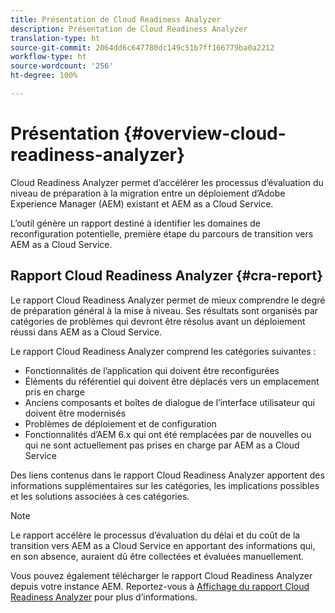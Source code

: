 ```yaml
---
title: Présentation de Cloud Readiness Analyzer
description: Présentation de Cloud Readiness Analyzer
translation-type: ht
source-git-commit: 2064dd6c647780dc149c51b7ff166779ba0a2212
workflow-type: ht
source-wordcount: '256'
ht-degree: 100%

---
```



# Présentation {#overview-cloud-readiness-analyzer}

Cloud Readiness Analyzer permet d’accélérer les processus d’évaluation du niveau de préparation à la migration entre un déploiement d’Adobe Experience Manager (AEM) existant et AEM as a Cloud Service.

L’outil génère un rapport destiné à identifier les domaines de reconfiguration potentielle, première étape du parcours de transition vers AEM as a Cloud Service.

## Rapport Cloud Readiness Analyzer {#cra-report}

Le rapport Cloud Readiness Analyzer permet de mieux comprendre le degré de préparation général à la mise à niveau. Ses résultats sont organisés par catégories de problèmes qui devront être résolus avant un déploiement réussi dans AEM as a Cloud Service.

Le rapport Cloud Readiness Analyzer comprend les catégories suivantes :

* Fonctionnalités de l’application qui doivent être reconfigurées
* Éléments du référentiel qui doivent être déplacés vers un emplacement pris en charge
* Anciens composants et boîtes de dialogue de l’interface utilisateur qui doivent être modernisés
* Problèmes de déploiement et de configuration
* Fonctionnalités d’AEM 6.x qui ont été remplacées par de nouvelles ou qui ne sont actuellement pas prises en charge par AEM as a Cloud Service

Des liens contenus dans le rapport Cloud Readiness Analyzer apportent des informations supplémentaires sur les catégories, les implications possibles et les solutions associées à ces catégories.

>[!NOTE]
>Le rapport accélère le processus d’évaluation du délai et du coût de la transition vers AEM as a Cloud Service en apportant des informations qui, en son absence, auraient dû être collectées et évaluées manuellement.

Vous pouvez également télécharger le rapport Cloud Readiness Analyzer depuis votre instance AEM. Reportez-vous à [Affichage du rapport Cloud Readiness Analyzer](/help/move-to-cloud-service/cloud-readiness-analyzer/using-cloud-readiness-analyzer.md#viewing-report) pour plus d’informations.